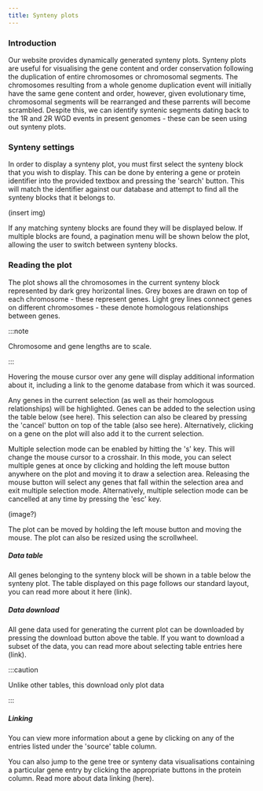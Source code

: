 ```yaml
---
title: Synteny plots
---
```


### Introduction

Our website provides dynamically generated synteny plots. Synteny plots are useful for visualising the gene content and order conservation following the duplication of entire chromosomes or chromosomal segments. The chromosomes resulting from a whole genome duplication event will initially have the same gene content and order, however, given evolutionary time, chromosomal segments will be rearranged and these parrents will become scrambled. Despite this, we can identify syntenic segments dating back to the 1R and 2R WGD events in present genomes - these can be seen using out synteny plots.

### Synteny settings

In order to display a synteny plot, you must first select the synteny block that you wish to display. This can be done by entering a gene or protein identifier into the provided textbox and pressing the 'search' button. This will match the identifier against our database and attempt to find all the synteny blocks that it belongs to.

(insert img)

If any matching synteny blocks are found they will be displayed below. If multiple blocks are found, a pagination menu will be shown below the plot, allowing the user to switch between synteny blocks.

### Reading the plot

The plot shows all the chromosomes in the current synteny block represented by dark grey horizontal lines. Grey boxes are drawn on top of each chromosome - these represent genes. Light grey lines connect genes on different chromosomes - these denote homologous relationships between genes.

:::note

Chromosome and gene lengths are to scale.

:::

Hovering the mouse cursor over any gene will display additional information about it, including a link to the genome database from which it was sourced.

Any genes in the current selection (as well as their homologous relationships) will be highlighted. Genes can be added to the selection using the table below (see here). This selection can also be cleared by pressing the 'cancel' button on top of the table (also see here). Alternatively, clicking on a gene on the plot will also add it to the current selection.

Multiple selection mode can be enabled by hitting the 's' key. This will change the mouse cursor to a crosshair. In this mode, you can select multiple genes at once by clicking and holding the left mouse button anywhere on the plot and moving it to draw a selection area. Releasing the mouse button will select any genes that fall within the selection area and exit multiple selection mode. Alternatively, multiple selection mode can be cancelled at any time by pressing the 'esc' key.

(image?)

The plot can be moved by holding the left mouse button and moving the mouse. The plot can also be resized using the scrollwheel.

##### Data table

All genes belonging to the synteny block will be shown in a table below the synteny plot. The table displayed on this page follows our standard layout, you can read more about it here (link).

##### Data download

All gene data used for generating the current plot can be downloaded by pressing the download button above the table. If you want to download a subset of the data, you can read more about selecting table entries here (link).

:::caution

Unlike other tables, this download only plot data

:::

##### Linking

You can view more information about a gene by clicking on any of the entries listed under the 'source' table column.

You can also jump to the gene tree or synteny data visualisations containing a particular gene entry by clicking the appropriate buttons in the protein column. Read more about data linking (here).
